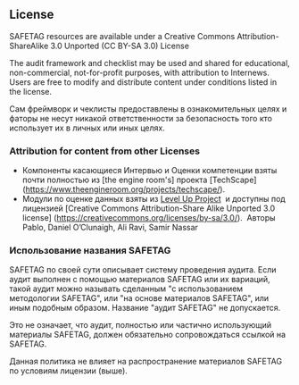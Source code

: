 ## License

SAFETAG resources are available under a Creative Commons Attribution-ShareAlike 3.0 Unported (CC BY-SA 3.0) License

The audit framework and checklist may be used and shared for educational, non-commercial, not-for-profit purposes, with attribution to Internews. Users are free to modify and distribute content under conditions listed in the license.

Сам фреймворк и чеклисты предоставлены в ознакомительных целях и фаторы не несут никакой ответственности за безопасность того кто использует их в личных или иных целях.

### Attribution for content from other Licenses

  * Компоненты касающиеся Интервью и Оценки компетенции взяты почти полностью из  [the engine room's] проекта [TechScape] (https://www.theengineroom.org/projects/techscape/).
  * Модули по оценке данных взяты из  [Level Up Project](https://level-up.cc)  и доступны под лицензией [Creative Commons Attribution-Share Alike Unported 3.0 license] (https://creativecommons.org/licenses/by-sa/3.0/).  Авторы Pablo, Daniel O’Clunaigh, Ali Ravi, Samir Nassar

### Использование названия SAFETAG

SAFETAG по своей сути описывает систему проведения аудита. Если аудит выполнен с помощью материалов SAFETAG или их вариаций, такой аудит можно называть сделанным "с использованием методологии SAFETAG", или "на основе материалов SAFETAG", или иным подобным образом. Название "аудит SAFETAG" не допускается.

Это не означает, что аудит, полностью или частично использующий материалы SAFETAG, должен обязательно сопровождаться ссылкой на SAFETAG.

Данная политика не влияет на распространение материалов SAFETAG по условиям лицензии (выше).
